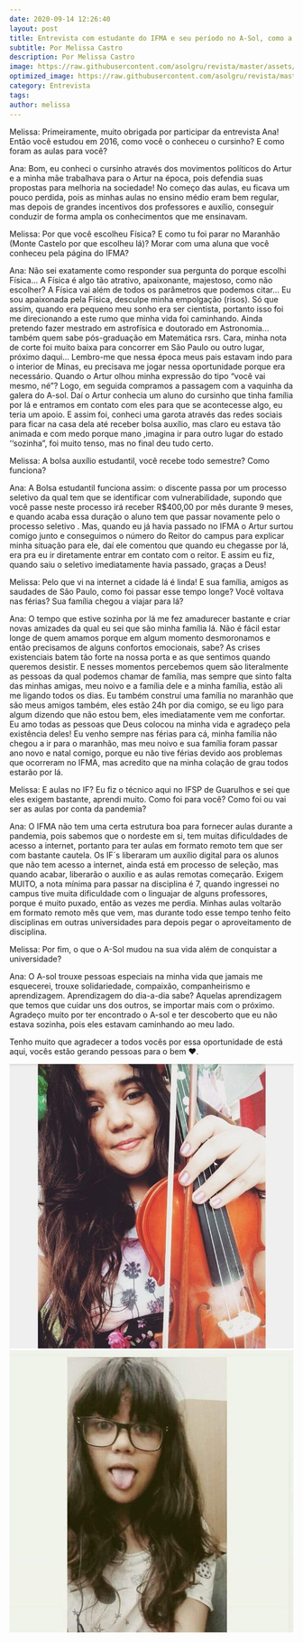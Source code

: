 ```yaml
---
date: 2020-09-14 12:26:40
layout: post
title: Entrevista com estudante do IFMA e seu período no A-Sol, como a educação popular transformou sua vida?
subtitle: Por Melissa Castro
description: Por Melissa Castro
image: https://raw.githubusercontent.com/asolgru/revista/master/assets/img/outros/if.jpeg
optimized_image: https://raw.githubusercontent.com/asolgru/revista/master/assets/img/outros/if.jpeg
category: Entrevista
tags:
author: melissa
---
```


Melissa: Primeiramente, muito obrigada por participar da entrevista Ana!
Então você estudou em 2016, como você o conheceu o cursinho?  E como foram as aulas para você?

Ana: Bom, eu conheci o cursinho através dos movimentos políticos do Artur e a minha mãe trabalhava para o Artur na época, pois defendia suas propostas para melhoria na sociedade! No começo das aulas, eu ficava um pouco perdida, pois as minhas aulas no ensino médio eram bem regular, mas depois de grandes incentivos dos professores e auxílio, conseguir conduzir de forma ampla os conhecimentos que me ensinavam. 


Melissa: Por que você escolheu Física? E como tu foi parar no Maranhão (Monte Castelo por que escolheu lá)? Morar com uma aluna que você conheceu pela página do IFMA? 

Ana: Não sei exatamente como responder sua pergunta do porque escolhi Física... A Física é algo tão atrativo, apaixonante, majestoso, como não escolher? 
A Física vai além de todos os parâmetros que podemos citar... Eu sou apaixonada pela Física, desculpe minha empolgação (risos). 
Só que assim, quando era pequeno meu sonho era ser cientista, portanto isso foi me direcionando a este rumo que minha vida foi caminhando. Ainda pretendo fazer mestrado em astrofísica e doutorado em Astronomia… também quem sabe pós-graduação em Matemática rsrs. 
Cara, minha nota de corte foi muito baixa para concorrer em São Paulo ou outro lugar, próximo daqui... Lembro-me que nessa época meus pais estavam indo para o interior de Minas, eu precisava me jogar nessa oportunidade porque era necessário. 
Quando o Artur olhou minha expressão do tipo “você vai mesmo, né”? Logo, em seguida compramos a passagem com a vaquinha da galera do A-sol. 
Daí o Artur conhecia um aluno do cursinho que tinha família por lá e entramos em contato com eles para que se acontecesse algo, eu teria um apoio. E assim foi, conheci uma garota através das redes sociais para ficar na casa dela até receber bolsa auxílio, mas claro eu estava tão animada e com medo porque mano ,imagina ir para outro lugar do estado ‘‘sozinha”, foi muito tenso, mas no final deu tudo certo. 


Melissa: A bolsa auxílio estudantil, você recebe todo semestre? Como funciona? 

Ana: A Bolsa estudantil funciona assim: o discente passa por um processo seletivo da qual tem que se identificar com vulnerabilidade, supondo que você passe neste processo irá receber R$400,00 por mês durante 9 meses, e  quando acaba essa duração o aluno tem que passar novamente pelo o processo seletivo . 
Mas, quando eu já havia passado no IFMA o Artur surtou comigo junto e conseguimos o número do Reitor do campus para explicar minha situação para ele, daí ele comentou que quando eu chegasse por lá, era pra eu ir diretamente entrar em contato com o reitor. 
E assim eu fiz, quando saiu o seletivo imediatamente havia passado, graças a Deus! 







Melissa: Pelo que vi na internet a cidade lá é linda! E sua família, amigos as saudades de São Paulo, como foi passar esse tempo longe? Você voltava nas férias? Sua família chegou a viajar para lá?
 

Ana: O tempo que estive sozinha por lá me fez amadurecer bastante e criar novas amizades da qual eu sei que são minha família lá. Não é fácil estar longe de quem amamos porque em algum momento desmoronamos e então precisamos de alguns confortos emocionais, sabe? As crises existenciais batem tão forte na nossa porta e as que sentimos quando queremos desistir. E nesses momentos percebemos quem são literalmente as pessoas da qual podemos chamar de família, mas sempre que sinto falta das minhas amigas, meu noivo e a família dele e a minha família, estão ali me ligando todos os dias. 
Eu também construí uma família no maranhão que são meus amigos também, eles estão 24h por dia comigo, se eu ligo para algum dizendo que não estou bem, eles imediatamente vem me confortar. Eu amo todas as pessoas que Deus colocou na minha vida e agradeço pela existência deles! 
Eu venho sempre nas férias para cá, minha família não  chegou a ir para o maranhão, mas meu noivo e sua família foram passar ano novo e natal comigo, porque eu não tive férias devido aos problemas que ocorreram no IFMA, mas acredito que na minha colação de grau todos estarão por lá. 

Melissa: E aulas no IF? Eu fiz o técnico aqui no IFSP de Guarulhos e sei que eles exigem bastante, aprendi muito. Como foi para você? Como foi ou vai ser as aulas por conta da pandemia?

Ana: O IFMA não tem uma certa estrutura boa para fornecer aulas durante a pandemia, pois sabemos que o nordeste em si, tem muitas dificuldades de acesso a internet, portanto para ter aulas em formato remoto tem que ser com bastante cautela. 
Os IF´s liberaram um auxílio digital para os alunos que não tem acesso a internet,  ainda está em processo de seleção, mas quando acabar, liberarão o auxílio e as aulas remotas começarão. 
Exigem MUITO, a nota mínima para passar na disciplina é 7, quando ingressei no campus tive muita dificuldade com o linguajar de alguns professores, porque é muito puxado, então as vezes me perdia. 
Minhas aulas voltarão em formato remoto mês que vem, mas durante todo esse tempo tenho feito disciplinas em outras universidades para depois pegar o aproveitamento de disciplina. 

Melissa: Por fim, o que o A-Sol mudou na sua vida além de conquistar a universidade?

Ana: O A-sol trouxe pessoas especiais na minha vida que jamais me esquecerei, trouxe solidariedade, compaixão, companheirismo e aprendizagem. Aprendizagem do dia-a-dia sabe? Aquelas aprendizagem que temos que cuidar uns dos outros, se importar mais com o próximo.
Agradeço muito por ter encontrado o A-sol e ter descoberto que eu não estava sozinha, pois eles estavam caminhando ao meu lado.

Tenho muito que agradecer a todos vocês por essa oportunidade de está aqui, vocês estão gerando pessoas para o bem ♥. 


![Ana](https://raw.githubusercontent.com/asolgru/revista/master/assets/img/outros/v1ent2.jpeg "Ana")
![Ana](https://raw.githubusercontent.com/asolgru/revista/master/assets/img/outros/v1ent1.jpeg "Ana")
